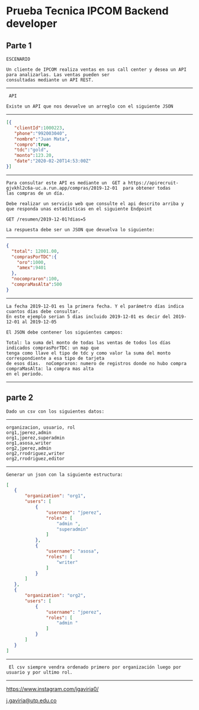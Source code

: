 # Prueba Tecnica IPCOM Backend developer

## Parte 1

    ESCENARIO 
    
    Un cliente de IPCOM realiza ventas en sus call center y desea un API para analizarlas. Las ventas pueden ser 
    consultadas mediante un API REST. 
    
------------

     API 
    
    Existe un API que nos devuelve un arreglo con el siguiente JSON

------------

 ```json
 [{
    "clientId":1000223,
    "phone":"992003040",
    "nombre":"Juan Mata",
    "compro":true,
    "tdc":"gold",
    "monto":123.20,
    "date":"2020-02-20T14:53:00Z"
}]

 ```
 
------------

    Para consultar este API es mediante un  GET a https://apirecruit-gjvkhl2c6a-uc.a.run.app/compras/2019-12-01  para obtener todas
    las compras de un día. 
 
    Debe realizar un servicio web que consulte el api descrito arriba y  que responda unas estadísticas en el siguiente Endpoint
 
    GET /resumen/2019-12-01?dias=5 
 
    La respuesta debe ser un JSON que devuelva lo siguiente: 
    
------------
    
```json
{
  "total": 12001.00, 
  "comprasPorTDC":{
    "oro":1000,
    "amex":9401
  },
  "nocompraron":100,
  "compraMasAlta":500
}
```
    
------------


    La fecha 2019-12-01 es la primera fecha. Y el parámetro días indica cuantos días debe consultar. 
    En este ejemplo serian 5 dias incluido 2019-12-01 es decir del 2019-12-01 al 2019-12-05
 
    El JSON debe contener los siguientes campos: 
 
    Total: la suma del monto de todas las ventas de todos los días indicados comprasPorTDC: un map que 
    tenga como llave el tipo de tdc y como valor la suma del monto correspondiente a esa tipo de tarjeta 
    de esos días.  noCompraron: numero de registros donde no hubo compra compraMasAlta: la compra mas alta 
    en el periodo. 
    
------------

## parte 2

    Dado un csv con los siguientes datos:
    
------------

```csv
organizacion, usuario, rol 
org1,jperez,admin 
org1,jperez,superadmin
org1,asosa,writer
org2,jperez,admin 
org2,rrodriguez,writer
org2,rrodriguez,editor
```
    
------------

    Generar un json con la siguiente estructura:
 
 ```json 
 [
 	{
		"organization": "org1",
		"users": [
			{
				"username": "jperez",
				"roles": [
					"admin ",
					"superadmin"
				]
			},
			{
				"username": "asosa",
				"roles": [
					"writer"
				]
			}
		]
	},
	{
		"organization": "org2",
		"users": [
			{
				"username": "jperez",
				"roles": [
					"admin "
				]
			}
		]
	}
]
 ```
 
------------
 
     El csv siempre vendra ordenado primero por organización luego por usuario y por ultimo rol.  
   
------------ 

<https://www.instagram.com/jgaviria0/>

<j.gaviria@utp.edu.co>    
    
   
